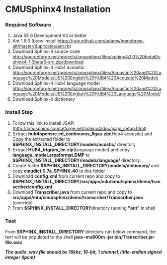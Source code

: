 # CMUSphinx4 Installation
### Required Software
1. Java SE 6 Development Kit or better
2. Ant 1.6.0 (brew install https://raw.github.com/adamv/homebrew-alt/master/duplicates/ant.rb)
3. Download Sphinx-4 source code
  http://sourceforge.net/projects/cmusphinx/files/sphinx4/1.0%20beta6/sphinx4-1.0beta6-src.zip/download
4. Download Sphinx-4 Hub4 acoustic 
  http://sourceforge.net/projects/cmusphinx/files/Acoustic%20and%20Language%20Models/US%20English%20HUB4%20Acoustic%20Model/
5. Download Sphinx-4 Hub4 language model
  http://sourceforge.net/projects/cmusphinx/files/Acoustic%20and%20Language%20Models/US%20English%20HUB4%20Language%20Model/ 
6. Download Sphinx-4 dictionary

### Install Step
1. Follow this link to install JSAPI (http://cmusphinx.sourceforge.net/sphinx4/doc/jsapi_setup.html)
2. Extract **hub4opensrc.cd_continuous_8gau.zip**(Hub4 acoustic) and Copy the extracted folder to **$SPHINX_INSTALL_DIRECTORY/models/acustic/** directory 
3. Extract **HUB4_trigram_lm.zip**(language model) and copy **language_model.arpaformat.DMP** to **$SPHINX_INSTALL_DIRECTORY/models/language/** directory.
4. Create folder **$SPHINX_INSTALL_DIRECTORY/models/dictionary/** and copy **cmudict.0.7a_SPHINX_40** to this folder
5. Download **config.xml** from current repo and copy to **$SPHINX_INSTALL_DIRECTORY/src/apps/edu/cmu/sphinx/demo/transcriber/config.xml**
6. Download **Transcriber.java** from current repo and copy to **src/apps/edu/cmu/sphinx/demo/transcriber/Transcriber.java** (override)
7. From **$SPHINX_INSTALL_DIRECTORY**directory running **"ant"** in shell

### Test
From **$SPHINX_INSTALL_DIRECTORY** directory run below command, the text will be populated to the shell
**java -mx800m -jar bin/Transcriber.jar file.wav**

_**The audio .wav file should be 16khz, 16-bit, 1 channel, little-endian signed integer (lpcm)**_


